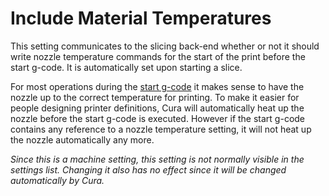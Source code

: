 Include Material Temperatures
====
This setting communicates to the slicing back-end whether or not it should write nozzle temperature commands for the start of the print before the start g-code. It is automatically set upon starting a slice.

For most operations during the [start g-code](machine_start_gcode.md) it makes sense to have the nozzle up to the correct temperature for printing. To make it easier for people designing printer definitions, Cura will automatically heat up the nozzle before the start g-code is executed. However if the start g-code contains any reference to a nozzle temperature setting, it will not heat up the nozzle automatically any more.

*Since this is a machine setting, this setting is not normally visible in the settings list. Changing it also has no effect since it will be changed automatically by Cura.*